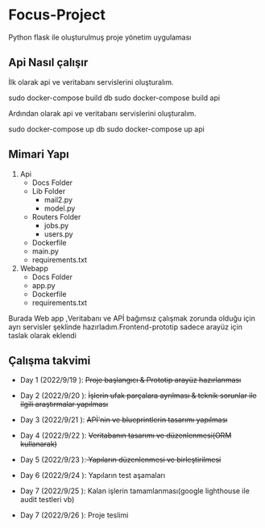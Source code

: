 # Focus-Project
Python flask ile oluşturulmuş proje yönetim uygulaması


## Api Nasıl çalışır 
İlk olarak api ve veritabanı servislerini oluşturalım.

sudo docker-compose build db
sudo docker-compose build api

Ardından olarak api ve veritabanı servislerini oluşturalım.

sudo docker-compose up db
sudo docker-compose up api

## Mimari Yapı


1. Api
    * Docs Folder
    * Lib  Folder
        - mail2.py
        - model.py
    * Routers Folder
         - jobs.py
         - users.py
    * Dockerfile
    * main.py
    * requirements.txt
2. Webapp
    * Docs Folder
    * app.py
    * Dockerfile
    * requirements.txt



Burada Web app ,Veritabanı ve APİ bağımsız çalışmak zorunda olduğu için ayrı  servisler şeklinde  hazırladım.Frontend-prototip sadece arayüz için taslak olarak eklendi

 



## Çalışma takvimi

* Day 1 (2022/9/19 ): <s>Proje başlangıcı &  Prototip arayüz hazırlanması</s>
* Day 2 (2022/9/20 ): <s>İşlerin ufak parçalara ayrılması & teknik sorunlar ile ilgili araştırmalar yapılması </s>

* Day 3 (2022/9/21 ): <s>APİ'nin ve blueprintlerin tasarımı yapılması</s>

* Day 4 (2022/9/22 ): <s>Veritabanın tasarımı ve düzenlenmesi(ORM kullanarak)</s>

* Day 5 (2022/9/23 ):<s> Yapıların düzenlenmesi ve birleştirilmesi </s>

* Day 6 (2022/9/24 ): Yapıların test aşamaları

* Day 7 (2022/9/25 ): Kalan işlerin tamamlanması(google lighthouse ile audit testleri vb)
* Day 7 (2022/9/26 ): Proje teslimi
